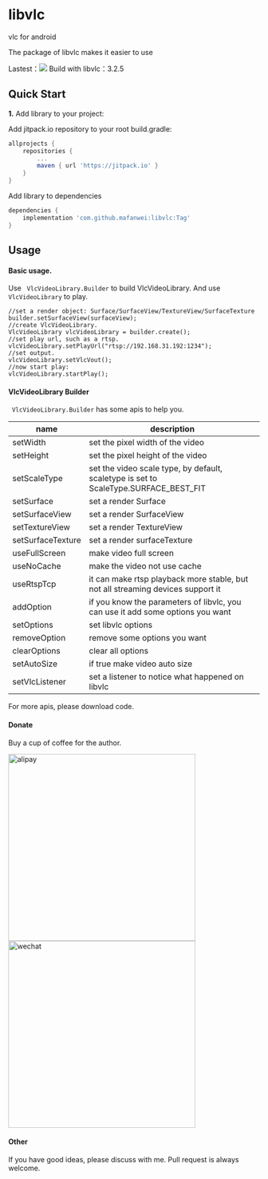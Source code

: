 # libvlc
vlc for android

The package of libvlc makes it easier to use

Lastest：[![](https://jitpack.io/v/mafanwei/libvlc.svg)](https://jitpack.io/#mafanwei/libvlc)
Build with libvlc：3.2.5

## Quick Start

**1.** Add library to your project:

Add jitpack.io repository to your root build.gradle:
```gradle
allprojects {
    repositories {
        ...
        maven { url 'https://jitpack.io' }
    }
}
```
Add library to dependencies
```gradle
dependencies {
    implementation 'com.github.mafanwei:libvlc:Tag'
}
```

## Usage
#### Basic usage.
Use ``` VlcVideoLibrary.Builder``` to build VlcVideoLibrary.
And use ```VlcVideoLibrary``` to play.

```VlcVideoLibrary.Builder builder = new VlcVideoLibrary.Builder(this, true);
//set a render object: Surface/SurfaceView/TextureView/SurfaceTexture
builder.setSurfaceView(surfaceView);
//create VlcVideoLibrary.
VlcVideoLibrary vlcVideoLibrary = builder.create();
//set play url, such as a rtsp.
vlcVideoLibrary.setPlayUrl("rtsp://192.168.31.192:1234");
//set output.
vlcVideoLibrary.setVlcVout();
//now start play:
vlcVideoLibrary.startPlay();
```

#### VlcVideoLibrary Builder
``` VlcVideoLibrary.Builder``` has some apis to help you.

|name|description|
|-|-|
|setWidth|set the pixel width of the video|
|setHeight|set the pixel height of the video|
|setScaleType|set the video scale type, by default, scaletype is set to ScaleType.SURFACE_BEST_FIT|
|setSurface|set a render Surface|
|setSurfaceView|set a render SurfaceView|
|setTextureView|set a render TextureView|
|setSurfaceTexture|set a render surfaceTexture|
|useFullScreen|make video full screen|
|useNoCache|make the video not use cache|
|useRtspTcp|it can make rtsp playback more stable, but not all streaming devices support it|
|addOption|if you know the parameters of libvlc, you can use it add some options you want|
|setOptions|set libvlc options|
|removeOption|remove some options you want|
|clearOptions|clear all options|
|setAutoSize|if true make video auto size|
|setVlcListener|set a listener to notice what happened on libvlc|

For more apis, please download code.
#### Donate

Buy a cup of coffee for the author.

<img src="https://img-blog.csdnimg.cn/20181205161540134.jpg?x-oss-process=image/watermark,type_ZmFuZ3poZW5naGVpdGk,shadow_10,text_aHR0cHM6Ly9ibG9nLmNzZG4ubmV0L3F3ZTI1ODc4,size_16,color_FFFFFF,t_70" width="375" alt="alipay"/>
<img src="https://img-blog.csdnimg.cn/20181205162201519.jpg?x-oss-process=image/watermark,type_ZmFuZ3poZW5naGVpdGk,shadow_10,text_aHR0cHM6Ly9ibG9nLmNzZG4ubmV0L3F3ZTI1ODc4,size_16,color_FFFFFF,t_70" width="375" alt="wechat"/>

#### Other
If you have good ideas, please discuss with me.
Pull request is always welcome.
